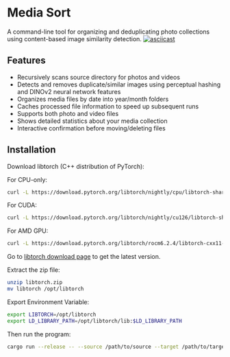 # Media Sort

A command-line tool for organizing and deduplicating photo collections using content-based image similarity detection.
[![asciicast](https://asciinema.org/a/C6IpPeFu5i2i8whGn077otGlS.svg)](https://asciinema.org/a/C6IpPeFu5i2i8whGn077otGlS)


## Features

- Recursively scans source directory for photos and videos
- Detects and removes duplicate/similar images using perceptual hashing and DINOv2 neural network features
- Organizes media files by date into year/month folders
- Caches processed file information to speed up subsequent runs
- Supports both photo and video files
- Shows detailed statistics about your media collection
- Interactive confirmation before moving/deleting files

## Installation

Download libtorch (C++ distribution of PyTorch):

For CPU-only:

```bash
curl -L https://download.pytorch.org/libtorch/nightly/cpu/libtorch-shared-with-deps-latest.zip -o libtorch.zip
```

For CUDA:

```bash
curl -L https://download.pytorch.org/libtorch/nightly/cu126/libtorch-shared-with-deps-latest.zip -o libtorch-gpu.zip
```

For AMD GPU:

```bash
curl -L https://download.pytorch.org/libtorch/rocm6.2.4/libtorch-cxx11-abi-shared-with-deps-2.6.0%2Brocm6.2.4.zip -o libtorch-amd.zip
```

Go to [libtorch download page](https://pytorch.org/get-started/locally/) to get the latest version.

Extract the zip file:

```bash
unzip libtorch.zip
mv libtorch /opt/libtorch
```

Export Environment Variable:

```bash
export LIBTORCH=/opt/libtorch
export LD_LIBRARY_PATH=/opt/libtorch/lib:$LD_LIBRARY_PATH
```

Then run the program:

```bash
cargo run --release -- --source /path/to/source --target /path/to/target
```







